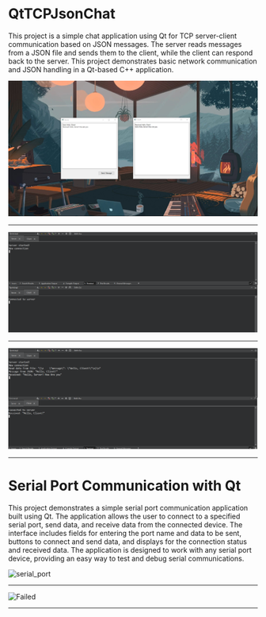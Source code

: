 # QtTCPJsonChat

This project is a simple chat application using Qt for TCP server-client communication based on JSON messages. The server reads messages from a JSON file and sends them to the client, while the client can respond back to the server. This project demonstrates basic network communication and JSON handling in a Qt-based C++ application.

![Server and Client UI](images/Servers.png)

---

![Terminal Output Before Chat](images/terminals.png)

---

![Terminal Output After Chat](images/termials_after_chat.png)

---

# Serial Port Communication with Qt

This project demonstrates a simple serial port communication application built using Qt. The application allows the user to connect to a specified serial port, send data, and receive data from the connected device. The interface includes fields for entering the port name and data to be sent, buttons to connect and send data, and displays for the connection status and received data. The application is designed to work with any serial port device, providing an easy way to test and debug serial communications.

![serial_port](https://github.com/user-attachments/assets/57fb0cbc-03b5-47e4-8508-fab0e6e6089c)

---

![Failed](https://github.com/user-attachments/assets/e14fd3cc-97d4-4ce5-93ff-2bc9390885ab)

---
